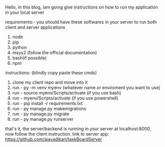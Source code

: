 Hello, in this blog, iam going give instructions on how to run my application in your local server

requirements:- you should have these softwares in your server to run both client and server applications
1. node
2. pip
3. python
4. msys2 (follow the official documentation)
5. bash(if possible)
6. npm

instructions: (blindly copy paste these cmds)
1. clone my client repo and move into it
2. run - py -m venv myenv (whatever name or enviroment you want to use)
3. run - source myenv/Scripts/activate (if you use bash)
4. run - myenv/Scripts/activate (if you use powershell)
5. run  - pip install -r requirements.txt
6. run - py manage.py makemigrations
7. run - py manage.py migrate
8. run - py manage.py runserver

that's it, the server/backend is running in your server at localhost:8000, now follow the client instruction. link to server app: https://github.com/ajayadikari/taskBoardServer
